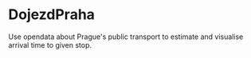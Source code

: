 # DojezdPraha
Use opendata about Prague's public transport to estimate and visualise arrival time to given stop.
